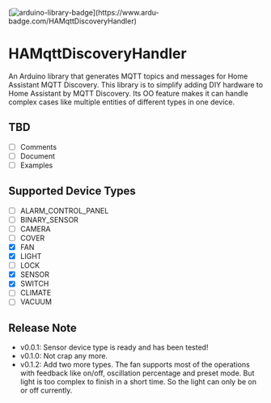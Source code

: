 [![arduino-library-badge](https://www.ardu-badge.com/badge/HAMqttDiscoveryHandler.svg?)](https://www.ardu-badge.com/HAMqttDiscoveryHandler)

# HAMqttDiscoveryHandler

An Arduino library that generates MQTT topics and messages for Home Assistant MQTT Discovery. This library is to simplify adding DIY hardware to Home Assistant by MQTT Discovery. Its OO feature makes it can handle complex cases like multiple entities of different types in one device.

## TBD

- [ ] Comments
- [ ] Document
- [ ] Examples

## Supported Device Types

- [ ] ALARM_CONTROL_PANEL
- [ ] BINARY_SENSOR
- [ ] CAMERA
- [ ] COVER
- [x] FAN
- [x] LIGHT
- [ ] LOCK
- [x] SENSOR
- [x] SWITCH
- [ ] CLIMATE
- [ ] VACUUM

## Release Note

* v0.0.1: Sensor device type is ready and has been tested!
* v0.1.0: Not crap any more.
* v0.1.2: Add two more types. The fan supports most of the operations with feedback like on/off, oscillation percentage and preset mode. But light is too complex to finish in a short time. So the light can only be on or off currently.

